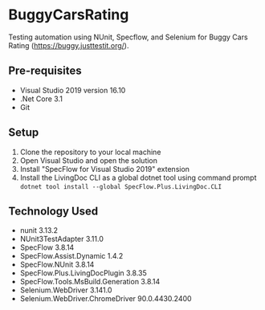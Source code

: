 # BuggyCarsRating
Testing automation using NUnit, Specflow, and Selenium for Buggy Cars Rating (https://buggy.justtestit.org/).

## Pre-requisites
- Visual Studio 2019 version 16.10
- .Net Core 3.1
- Git

## Setup
1. Clone the repository to your local machine
2. Open Visual Studio and open the solution
3. Install "SpecFlow for Visual Studio 2019" extension
4. Install the LivingDoc CLI as a global dotnet tool using command prompt
`dotnet tool install --global SpecFlow.Plus.LivingDoc.CLI`

## Technology Used
- nunit 3.13.2
- NUnit3TestAdapter 3.11.0
- SpecFlow 3.8.14
- SpecFlow.Assist.Dynamic 1.4.2
- SpecFlow.NUnit 3.8.14
- SpecFlow.Plus.LivingDocPlugin 3.8.35
- SpecFlow.Tools.MsBuild.Generation 3.8.14
- Selenium.WebDriver 3.141.0
- Selenium.WebDriver.ChromeDriver 90.0.4430.2400
